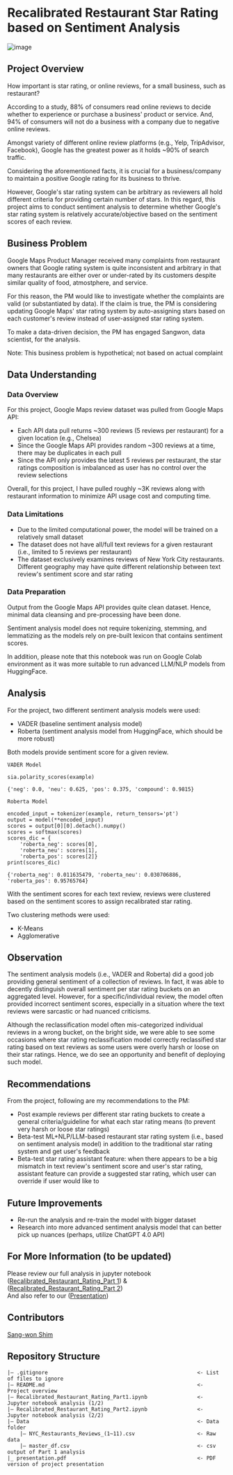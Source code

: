 # Recalibrated Restaurant Star Rating based on Sentiment Analysis
![image](https://static1.squarespace.com/static/5b1590a93c3a53e49c6d280d/t/5fd058bf5efba8153b21ad7f/1607489731350/restaurant-reviews-16x9.jpg?format=1500w)

## Project Overview
How important is star rating, or online reviews, for a small business, such as restaurant?

According to a study, 88% of consumers read online reviews to decide whether to experience or purchase a business' product or service. And, 94% of consumers will not do a business with a company due to negative online reviews.

Amongst variety of different online review platforms (e.g., Yelp, TripAdvisor, Facebook), Google has the greatest power as it holds ~90% of search traffic.

Considering the aforementioned facts, it is crucial for a business/company to maintain a positive Google rating for its business to thrive.

However, Google's star rating system can be arbitrary as reviewers all hold different criteria for providing certain number of stars. In this regard, this project aims to conduct sentiment analysis to determine whether Google's star rating system is relatively accurate/objective based on the sentiment scores of each review.

## Business Problem
Google Maps Product Manager received many complaints from restaurant owners that Google rating system is quite inconsistent and arbitrary in that many restaurants are either over or under-rated by its customers despite similar quality of food, atmostphere, and service.

For this reason, the PM would like to investigate whether the complaints are valid (or substantiated by data). If the claim is true, the PM is considering updating Google Maps' star rating system by auto-assigning stars based on each customer's review instead of user-assigned star rating system.

To make a data-driven decision, the PM has engaged Sangwon, data scientist, for the analysis.

Note: This business problem is hypothetical; not based on actual complaint

## Data Understanding
### Data Overview
For this project, Google Maps review dataset was pulled from Google Maps API:

- Each API data pull returns ~300 reviews (5 reviews per restaurant) for a given location (e.g., Chelsea)
- Since the Google Maps API provides random ~300 reviews at a time, there may be duplicates in each pull
- Since the API only provides the latest 5 reviews per restaurant, the star ratings composition is imbalanced as user has no control over the review selections
  
Overall, for this project, I have pulled roughly ~3K reviews along with restaurant information to minimize API usage cost and computing time.

### Data Limitations
- Due to the limited computational power, the model will be trained on a relatively small dataset
- The dataset does not have all/full text reviews for a given restaurant (i.e., limited to 5 reviews per restaurant)
- The dataset exclusively examines reviews of New York City restaurants. Different geography may have quite different relationship between text review's sentiment score and star rating

### Data Preparation
Output from the Google Maps API provides quite clean dataset. Hence, minimal data cleansing and pre-processing have been done.

Sentiment analysis model does not require tokenizing, stemming, and lemmatizing as the models rely on pre-built lexicon that contains sentiment scores.

In addition, please note that this notebook was run on Google Colab environment as it was more suitable to run advanced LLM/NLP models from HuggingFace.

## Analysis
For the project, two different sentiment analysis models were used:

- VADER (baseline sentiment analysis model)
- Roberta (sentiment analysis model from HuggingFace, which should be more robust)

Both models provide sentiment score for a given review.

```
VADER Model

sia.polarity_scores(example)

{'neg': 0.0, 'neu': 0.625, 'pos': 0.375, 'compound': 0.9815}
```

```
Roberta Model

encoded_input = tokenizer(example, return_tensors='pt')
output = model(**encoded_input)
scores = output[0][0].detach().numpy()
scores = softmax(scores)
scores_dic = {
    'roberta_neg': scores[0],
    'roberta_neu': scores[1],
    'roberta_pos': scores[2]}
print(scores_dic)

{'roberta_neg': 0.011635479, 'roberta_neu': 0.030706886, 'roberta_pos': 0.95765764}
```

With the sentiment scores for each text review, reviews were clustered based on the sentiment scores to assign recalibrated star rating.

Two clustering methods were used:

- K-Means
- Agglomerative

## Observation
The sentiment analysis models (i.e., VADER and Roberta) did a good job providing general sentiment of a collection of reviews. In fact, it was able to decently distinguish overall sentiment per star rating buckets on an aggregated level. However, for a specific/individual review, the model often provided incorrect sentiment scores, especially in a situation where the text reviews were sarcastic or had nuanced criticisms.

Although the reclassification model often mis-categorized individual reviews in a wrong bucket, on the bright side, we were able to see some occasions where star rating reclassification model correctly reclassified star rating based on text reviews as some users were overly harsh or loose on their star ratings. Hence, we do see an opportunity and benefit of deploying such model.

## Recommendations
From the project, following are my recommendations to the PM:

- Post example reviews per different star rating buckets to create a general criteria/guideline for what each star rating means (to prevent very harsh or loose star ratings)
- Beta-test ML+NLP/LLM-based restaurant star rating system (i.e., based on sentiment analysis model) in addition to the traditional star rating system and get user's feedback
- Beta-test star rating assistant feature: when there appears to be a big mismatch in text review's sentiment score and user's star rating, assistant feature can provide a suggested star rating, which user can override if user would like to

## Future Improvements
- Re-run the analysis and re-train the model with bigger dataset
- Research into more advanced sentiment analysis model that can better pick up nuances (perhaps, utilize ChatGPT 4.0 API)

## For More Information (to be updated)
Please review our full analysis in jupyter notebook ([Recalibrated_Restaurant_Rating_Part 1](https://github.com/sangwon224/Recalibrated-Restaurant-Rating-based-on-Sentiment-Analysis/blob/main/Recalibrated_Restaurant_Rating_Part1.ipynb)) & ([Recalibrated_Restaurant_Rating_Part 2](https://github.com/sangwon224/Recalibrated-Restaurant-Rating-based-on-Sentiment-Analysis/blob/main/Recalibrated_Restaurant_Rating_Part2.ipynb)) \
And also refer to our ([Presentation](--)) 

## Contributors
[Sang-won Shim](https://github.com/sangwon224)

## Repository Structure
```
|— .gitignore                                                <- List of files to ignore
|— README.md                                                 <- Project overview
|— Recalibrated_Restaurant_Rating_Part1.ipynb                <- Jupyter notebook analysis (1/2)
|— Recalibrated_Restaurant_Rating_Part2.ipynb                <- Jupyter notebook analysis (2/2)
|— Data                                                      <- Data folder
    |— NYC_Restaurants_Reviews_(1~11).csv                    <- Raw data
    |— master_df.csv                                         <- csv output of Part 1 analysis
|_ presentation.pdf                                          <- PDF version of project presentation
```
